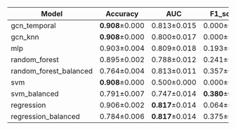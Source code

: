 | Model | Accuracy | AUC | F1_score | GMean | Sensitivity | Specificity |
| --- | --- | --- | --- | --- | --- | --- |
| gcn_temporal | **0.908**±0.000 | 0.813±0.015 | 0.000±0.000 | 0.000±0.000 | 0.000±0.000 | **1.000**±0.000 | 
| gcn_knn | **0.908**±0.000 | 0.800±0.017 | 0.000±0.000 | 0.000±0.000 | 0.000±0.000 | **1.000**±0.000 | 
| mlp | 0.903±0.004 | 0.809±0.018 | 0.193±0.041 | 0.350±0.043 | 0.127±0.031 | 0.982±0.005 | 
| random_forest | 0.895±0.002 | 0.788±0.012 | 0.241±0.018 | 0.417±0.021 | 0.180±0.019 | 0.968±0.004 | 
| random_forest_balanced | 0.764±0.004 | 0.813±0.011 | 0.357±0.007 | 0.738±0.009 | **0.708**±0.019 | 0.770±0.006 | 
| svm | **0.908**±0.000 | 0.500±0.000 | 0.000±0.000 | 0.000±0.000 | 0.000±0.000 | **1.000**±0.000 | 
| svm_balanced | 0.791±0.007 | 0.747±0.014 | **0.380**±0.013 | 0.745±0.015 | 0.693±0.031 | 0.801±0.009 | 
| regression | 0.906±0.002 | **0.817**±0.014 | 0.064±0.020 | 0.183±0.035 | 0.035±0.012 | 0.995±0.003 | 
| regression_balanced | 0.784±0.006 | **0.817**±0.014 | 0.375±0.013 | **0.746**±0.017 | 0.702±0.034 | 0.793±0.007 | 
